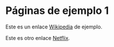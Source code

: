 # Páginas de ejemplo 1

Este es un enlace [Wikipedia](https://es.wikipedia.org) de ejemplo.

Este es otro enlace [Netflix](https://www.netflix.com).